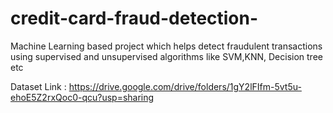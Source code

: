 # credit-card-fraud-detection-
Machine Learning based project which helps detect fraudulent transactions using supervised and unsupervised algorithms like SVM,KNN, Decision tree etc



Dataset Link : https://drive.google.com/drive/folders/1gY2lFIfm-5vt5u-ehoE5Z2rxQoc0-qcu?usp=sharing
